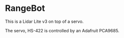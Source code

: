 # RangeBot
This is a Lidar Lite v3 on top of a servo.

The servo, HS-422 is controlled by an Adafruit PCA9685.
